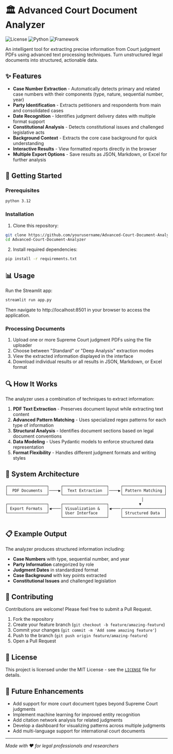 # 🏛️ Advanced Court Document Analyzer

![License](https://img.shields.io/badge/license-MIT-blue.svg)
![Python](https://img.shields.io/badge/python-3.12-brightgreen.svg)
![Framework](https://img.shields.io/badge/framework-Streamlit-FF4B4B.svg)

An intelligent tool for extracting precise information from Court judgment PDFs using advanced text processing techniques. Turn unstructured legal documents into structured, actionable data.

## ✨ Features

- **Case Number Extraction** - Automatically detects primary and related case numbers with their components (type, nature, sequential number, year)
- **Party Identification** - Extracts petitioners and respondents from main and consolidated cases
- **Date Recognition** - Identifies judgment delivery dates with multiple format support
- **Constitutional Analysis** - Detects constitutional issues and challenged legislative acts
- **Background Context** - Extracts the core case background for quick understanding
- **Interactive Results** - View formatted reports directly in the browser
- **Multiple Export Options** - Save results as JSON, Markdown, or Excel for further analysis

## 🚀 Getting Started

### Prerequisites

```bash
python 3.12
```

### Installation

1. Clone this repository:
```bash
git clone https://github.com/yourusername/Advanced-Court-Document-Analyzer.git
cd Advanced-Court-Document-Analyzer
```

2. Install required dependencies:
```bash
pip install -r requirements.txt
```

## 📊 Usage

Run the Streamlit app:

```bash
streamlit run app.py
```

Then navigate to http://localhost:8501 in your browser to access the application.

### Processing Documents

1. Upload one or more Supreme Court judgment PDFs using the file uploader
2. Choose between "Standard" or "Deep Analysis" extraction modes
3. View the extracted information displayed in the interface
4. Download individual results or all results in JSON, Markdown, or Excel format

## 🔍 How It Works

The analyzer uses a combination of techniques to extract information:

1. **PDF Text Extraction** - Preserves document layout while extracting text content
2. **Advanced Pattern Matching** - Uses specialized regex patterns for each type of information
3. **Structural Analysis** - Identifies document sections based on legal document conventions
4. **Data Modeling** - Uses Pydantic models to enforce structured data representation
5. **Format Flexibility** - Handles different judgment formats and writing styles

## 🧩 System Architecture

```
┌─────────────────┐     ┌───────────────────┐     ┌──────────────────┐
│  PDF Documents  │────▶│  Text Extraction  │────▶│ Pattern Matching │
└─────────────────┘     └───────────────────┘     └──────────────────┘
                                                           │
┌─────────────────┐     ┌───────────────────┐             ▼
│ Export Formats  │◀────│ Visualization &   │◀────┌──────────────────┐
└─────────────────┘     │ User Interface    │     │ Structured Data  │
                        └───────────────────┘     └──────────────────┘
```

## 📋 Example Output

The analyzer produces structured information including:

- **Case Numbers** with type, sequential number, and year
- **Party Information** categorized by role
- **Judgment Dates** in standardized format
- **Case Background** with key points extracted
- **Constitutional Issues** and challenged legislation

## 🤝 Contributing

Contributions are welcome! Please feel free to submit a Pull Request.

1. Fork the repository
2. Create your feature branch (`git checkout -b feature/amazing-feature`)
3. Commit your changes (`git commit -m 'Add some amazing feature'`)
4. Push to the branch (`git push origin feature/amazing-feature`)
5. Open a Pull Request

## 📜 License

This project is licensed under the MIT License - see the [`LICENSE`](LICENSE ) file for details.

## 🔮 Future Enhancements

- Add support for more court document types beyond Supreme Court judgments
- Implement machine learning for improved entity recognition
- Add citation network analysis for related judgments
- Develop a dashboard for visualizing patterns across multiple judgments
- Add multi-language support for international court documents

---

*Made with ❤️ for legal professionals and researchers*
